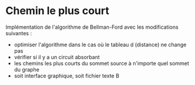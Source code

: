 # Chemin le plus court
Implémentation de l'algorithme de Bellman-Ford avec les modifications suivantes : 

- optimiser l'algorithme dans le cas où le tableau d (distance) ne change pas
- vérifier si il y a un circuit absorbant
- les chemins les plus courts du sommet source à n'importe quel sommet du graphe
- soit interface graphique, soit fichier texte B
